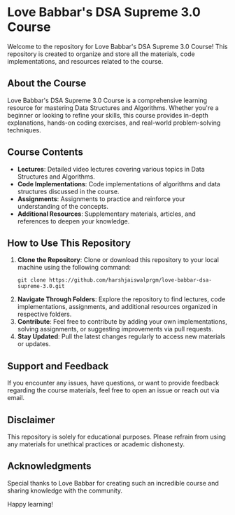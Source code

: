 # Love Babbar's DSA Supreme 3.0 Course

Welcome to the repository for Love Babbar's DSA Supreme 3.0 Course! This repository is created to organize and store all the materials, code implementations, and resources related to the course.

## About the Course
Love Babbar's DSA Supreme 3.0 Course is a comprehensive learning resource for mastering Data Structures and Algorithms. Whether you're a beginner or looking to refine your skills, this course provides in-depth explanations, hands-on coding exercises, and real-world problem-solving techniques.

## Course Contents
- **Lectures**: Detailed video lectures covering various topics in Data Structures and Algorithms.
- **Code Implementations**: Code implementations of algorithms and data structures discussed in the course.
- **Assignments**: Assignments to practice and reinforce your understanding of the concepts.
- **Additional Resources**: Supplementary materials, articles, and references to deepen your knowledge.

## How to Use This Repository
1. **Clone the Repository**: Clone or download this repository to your local machine using the following command:
   ```
   git clone https://github.com/harshjaiswalprgm/love-babbar-dsa-supreme-3.0.git
   ```
2. **Navigate Through Folders**: Explore the repository to find lectures, code implementations, assignments, and additional resources organized in respective folders.
3. **Contribute**: Feel free to contribute by adding your own implementations, solving assignments, or suggesting improvements via pull requests.
4. **Stay Updated**: Pull the latest changes regularly to access new materials or updates.

## Support and Feedback
If you encounter any issues, have questions, or want to provide feedback regarding the course materials, feel free to open an issue or reach out via email.

## Disclaimer
This repository is solely for educational purposes. Please refrain from using any materials for unethical practices or academic dishonesty.

## Acknowledgments
Special thanks to Love Babbar for creating such an incredible course and sharing knowledge with the community.

Happy learning!
